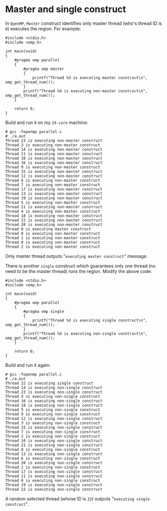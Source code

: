# Master and single construct
In `OpenMP`, `Master` construct identifies only master thread (who's thread ID is `0`) executes the region. For example:  

	#include <stdio.h>
	#include <omp.h>
			
	int main(void)
	{	
		#pragma omp parallel
		{
			#pragma omp master
			{
				printf("Thread %d is executing master construct\n", omp_get_thread_num());
			}
			printf("Thread %d is executing non-master construct\n", omp_get_thread_num());
		}
			
		return 0;
	}
Build and run it on my `24-core` machine:  

	# gcc -fopenmp parallel.c
	# ./a.out
	Thread 23 is executing non-master construct
	Thread 3 is executing non-master construct
	Thread 14 is executing non-master construct
	Thread 11 is executing non-master construct
	Thread 10 is executing non-master construct
	Thread 16 is executing non-master construct
	Thread 9 is executing non-master construct
	Thread 15 is executing non-master construct
	Thread 12 is executing non-master construct
	Thread 6 is executing non-master construct
	Thread 7 is executing non-master construct
	Thread 17 is executing non-master construct
	Thread 13 is executing non-master construct
	Thread 19 is executing non-master construct
	Thread 5 is executing non-master construct
	Thread 21 is executing non-master construct
	Thread 4 is executing non-master construct
	Thread 18 is executing non-master construct
	Thread 22 is executing non-master construct
	Thread 20 is executing non-master construct
	Thread 0 is executing master construct
	Thread 0 is executing non-master construct
	Thread 1 is executing non-master construct
	Thread 8 is executing non-master construct
	Thread 2 is executing non-master construct
Only master thread outputs "`executing master construct`" message.  

There is another `single` construct which guarantees only one thread (no need to be the master thread) runs the region. Modify the above code:  

	#include <stdio.h>
	#include <omp.h>
			
	int main(void)
	{	
		#pragma omp parallel
		{
			#pragma omp single
			{
				printf("Thread %d is executing single construct\n", omp_get_thread_num());
			}
			printf("Thread %d is executing non-single construct\n", omp_get_thread_num());
		}
			
		return 0;
	}

Build and run it again:  

	# gcc -fopenmp parallel.c
	# ./a.out
	Thread 22 is executing single construct
	Thread 14 is executing non-single construct
	Thread 23 is executing non-single construct
	Thread 4 is executing non-single construct
	Thread 16 is executing non-single construct
	Thread 18 is executing non-single construct
	Thread 5 is executing non-single construct
	Thread 9 is executing non-single construct
	Thread 12 is executing non-single construct
	Thread 3 is executing non-single construct
	Thread 15 is executing non-single construct
	Thread 7 is executing non-single construct
	Thread 2 is executing non-single construct
	Thread 10 is executing non-single construct
	Thread 21 is executing non-single construct
	Thread 8 is executing non-single construct
	Thread 13 is executing non-single construct
	Thread 6 is executing non-single construct
	Thread 20 is executing non-single construct
	Thread 1 is executing non-single construct
	Thread 17 is executing non-single construct
	Thread 11 is executing non-single construct
	Thread 0 is executing non-single construct
	Thread 19 is executing non-single construct
	Thread 22 is executing non-single construct
A random selected thread (whose ID is `22`) outputs "`executing single construct`".
